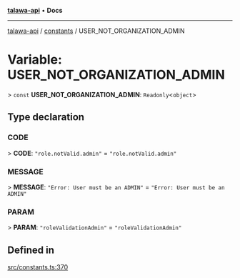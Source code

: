 [**talawa-api**](../../README.md) • **Docs**

***

[talawa-api](../../modules.md) / [constants](../README.md) / USER\_NOT\_ORGANIZATION\_ADMIN

# Variable: USER\_NOT\_ORGANIZATION\_ADMIN

\> `const` **USER\_NOT\_ORGANIZATION\_ADMIN**: `Readonly`\<`object`\>

## Type declaration

### CODE

\> **CODE**: `"role.notValid.admin"` = `"role.notValid.admin"`

### MESSAGE

\> **MESSAGE**: `"Error: User must be an ADMIN"` = `"Error: User must be an ADMIN"`

### PARAM

\> **PARAM**: `"roleValidationAdmin"` = `"roleValidationAdmin"`

## Defined in

[src/constants.ts:370](https://github.com/PalisadoesFoundation/talawa-api/blob/f1c816bca43cc03a8c1bd303394e2550a50db017/src/constants.ts#L370)

